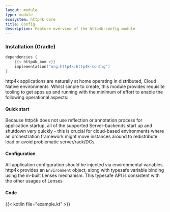```yaml
---
layout: module
type: module
ecosystem: http4k Core
title: Config
description: Feature overview of the http4k-config module
---
```


### Installation (Gradle)

```kotlin
dependencies {
    {{< http4k_bom >}}
    implementation("org.http4k:http4k-config")
}
```

http4k applications are naturally at home operating in distributed, Cloud Native environments. Whilst simple to create, this module
provides requisite tooling to get apps up and running with the minimum of effort to enable the following operational aspects:

#### Quick start

Because http4k does not use reflection or annotation process for application startup, all of the supported Server-backends
start up and shutdown very quickly - this is crucial for cloud-based environments where an orchestration framework might move
instances around to redistribute load or avoid problematic server/rack/DCs.

#### Configuration

All application configuration should be injected via environmental variables. http4k provides an `Environment` object, along with
typesafe variable binding using the in-built Lenses mechanism. This typesafe API is consistent with the other usages of Lenses

#### Code

{{< kotlin file="example.kt" >}}
